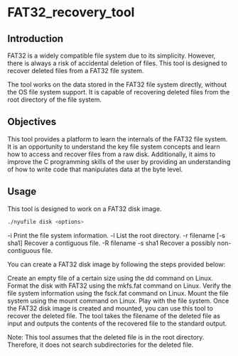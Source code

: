 # FAT32_recovery_tool

## Introduction
FAT32 is a widely compatible file system due to its simplicity. However, there is always a risk of accidental deletion of files. This tool is designed to recover deleted files from a FAT32 file system.

The tool works on the data stored in the FAT32 file system directly, without the OS file system support. It is capable of recovering deleted files from the root directory of the file system.

## Objectives
This tool provides a platform to learn the internals of the FAT32 file system. It is an opportunity to understand the key file system concepts and learn how to access and recover files from a raw disk. Additionally, it aims to improve the C programming skills of the user by providing an understanding of how to write code that manipulates data at the byte level.

## Usage
This tool is designed to work on a FAT32 disk image. 
```bash
./nyufile disk <options>
```
-i                     Print the file system information.
-l                     List the root directory.
-r filename [-s sha1]  Recover a contiguous file.
-R filename -s sha1    Recover a possibly non-contiguous file.


You can create a FAT32 disk image by following the steps provided below:

Create an empty file of a certain size using the dd command on Linux.
Format the disk with FAT32 using the mkfs.fat command on Linux.
Verify the file system information using the fsck.fat command on Linux.
Mount the file system using the mount command on Linux.
Play with the file system.
Once the FAT32 disk image is created and mounted, you can use this tool to recover the deleted file. The tool takes the filename of the deleted file as input and outputs the contents of the recovered file to the standard output.

Note: This tool assumes that the deleted file is in the root directory. Therefore, it does not search subdirectories for the deleted file.